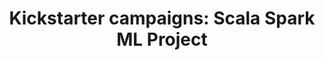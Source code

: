 ---
title: "Kickstarter campaigns: Scala Spark ML Project"
excerpt: "Text classification with Spark RDD in scala, a ML Pipeline of 10 stages, hyperparamater tuning with grid search."
git_url: "https://github.com/wangyangparis/spark_project_kickstarter_2019_2020"
image: "https://upload.wikimedia.org/wikipedia/commons/f/f3/Apache_Spark_logo.svg"
publish: true
---